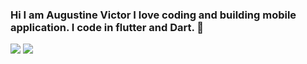 ### Hi I am Augustine Victor I love coding and building mobile application. I code in flutter and Dart. 👋
![](https://media.giphy.com/media/WR2bjLD5Udv1GQERIP/giphy.gif)
![](https://media.giphy.com/media/JU4irifXxLcmVCiVS8/giphy.gif)
<!--
**austinevick/austinevick** is a ✨ _special_ ✨ repository because its `README.md` (this file) appears on your GitHub profile.

Here are some ideas to get you started:

- 🔭 I’m currently working on flutter projects
- 🌱 I’m currently learning NodeJS and MongoDB
- 👯 I’m looking to collaborate ...
- 🤔 I’m looking for help with ...
- 💬 Ask me about flutter
- 📫 How to reach me: augustinevickky@gmail.com
- 😄 Pronouns: ...
- ⚡ Fun fact: ...
-->
